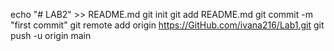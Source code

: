echo "# LAB2" >> README.md
git init
git add README.md
git commit -m "first commit"
git remote add origin https://GitHub.com/ivana216/Lab1.git
git push -u origin main
